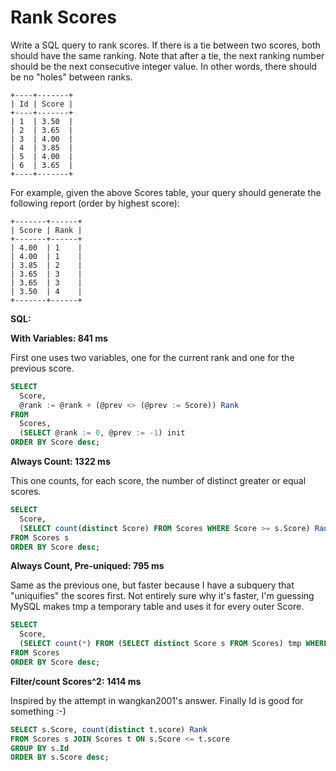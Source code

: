 # Rank Scores

Write a SQL query to rank scores. If there is a tie between two scores, both should have the same ranking. Note that after a tie, the next ranking number should be the next consecutive integer value. In other words, there should be no "holes" between ranks.
```
+----+-------+
| Id | Score |
+----+-------+
| 1  | 3.50  |
| 2  | 3.65  |
| 3  | 4.00  |
| 4  | 3.85  |
| 5  | 4.00  |
| 6  | 3.65  |
+----+-------+
```
For example, given the above Scores table, your query should generate the following report (order by highest score):
```
+-------+------+
| Score | Rank |
+-------+------+
| 4.00  | 1    |
| 4.00  | 1    |
| 3.85  | 2    |
| 3.65  | 3    |
| 3.65  | 3    |
| 3.50  | 4    |
+-------+------+
```

**SQL:**

**With Variables: 841 ms**

First one uses two variables, one for the current rank and one for the previous score.

```sql
SELECT
  Score,
  @rank := @rank + (@prev <> (@prev := Score)) Rank
FROM
  Scores,
  (SELECT @rank := 0, @prev := -1) init
ORDER BY Score desc;
```

**Always Count: 1322 ms**

This one counts, for each score, the number of distinct greater or equal scores.

```sql
SELECT
  Score,
  (SELECT count(distinct Score) FROM Scores WHERE Score >= s.Score) Rank
FROM Scores s
ORDER BY Score desc;
```

**Always Count, Pre-uniqued: 795 ms**

Same as the previous one, but faster because I have a subquery that "uniquifies" the scores first. Not entirely sure why it's faster, I'm guessing MySQL makes tmp a temporary table and uses it for every outer Score.

```sql
SELECT
  Score,
  (SELECT count(*) FROM (SELECT distinct Score s FROM Scores) tmp WHERE s >= Score) Rank
FROM Scores
ORDER BY Score desc;
```

**Filter/count Scores^2: 1414 ms**

Inspired by the attempt in wangkan2001's answer. Finally Id is good for something :-)

```sql
SELECT s.Score, count(distinct t.score) Rank
FROM Scores s JOIN Scores t ON s.Score <= t.score
GROUP BY s.Id
ORDER BY s.Score desc;
```
